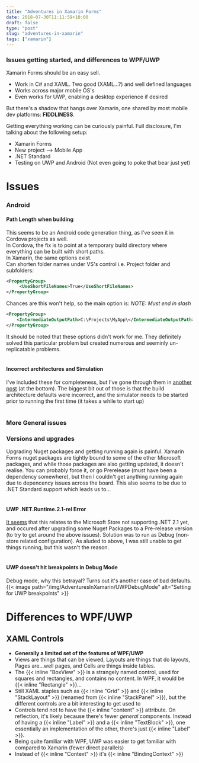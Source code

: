 ```yaml
---
title: "Adventures in Xamarin Forms"
date: 2018-07-30T11:11:59+10:00
draft: false
type: "post"
slug: "adventures-in-xamarin"
tags: ["xamarin"]
---
```


### Issues getting started, and differences to WPF/UWP

Xamarin Forms should be an easy sell.

- Work in C# and XAML. Two good (XAML...?) and well defined languages  
- Works across major mobile OS's  
- Even works for UWP, enabling a desktop experience if desired  

But there's a shadow that hangs over Xamarin, one shared by most mobile dev platforms: **FIDDLINESS**.  

<!--more-->  

Getting everything working can be curiously painful. Full disclosure, I'm talking about the following setup:

- Xamarin Forms  
- New project --> Mobile App  
- .NET Standard  
- Testing on UWP and Android (Not even going to poke that bear just yet)    

# Issues
### Android
#### Path Length when building
This seems to be an Android code generation thing, as I've seen it in Cordova projects as well.  
In Cordova, the fix is to point at a temporary build directory where everything can be built with short paths.  
In Xamarin, the same options exist.  
Can shorten folder names under VS's control i.e. Project folder and subfolders:
``` xml
<PropertyGroup>
	 <UseShortFileNames>True</UseShortFileNames> 
</PropertyGroup>
```  

Chances are this won't help, so the main option is: *NOTE: Must end in slash*
``` xml
<PropertyGroup> 
	<IntermediateOutputPath>C:\Projects\MyApp\</IntermediateOutputPath> 
</PropertyGroup>
```

It should be noted that these options didn't work for me. They definitely solved this particular problem but created numerous and seeminly un-replicatable problems.
<br></br>

#### Incorrect architectures and Simulation
I've included these for completeness, but I've gone through them in [another post](https://www.kaels-kabbage.com/post/xamarin-and-hyper-v/) (at the bottom).
The biggest bit out of those is that the build architecture defaults were incorrect, and the simulator needs to be started prior to running the first time (it takes a while to start up)
<br></br>  

### More General issues
### Versions and upgrades
Upgrading Nuget packages and getting running again is painful. Xamarin Forms nuget packages are tightly bound to some of the other Microsoft packages, and while those packages are also getting updated, it doesn't realise. You can probably force it, or go Prerelease (must have been a dependency somewhere), but then I couldn't get anything running again due to depencency issues across the board. This also seems to be due to .NET Standard support which leads us to...
<br></br>

#### UWP .NET.Runtime.2.1-rel Error
[It seems](https://doumer.me/how-to-resolve-microsoft-net-native-runtime-2-1-rel-not-found/) that this relates to the Microsoft Store not supporting .NET 2.1 yet, and occured after upgrading some Nuget Packages to a Pre-release version (to try to get around the above issues). Solution was to run as Debug (non-store related configuration). As aluded to above, I was still unable to get things running, but this wasn't the reason.
<br></br>

#### UWP doesn't hit breakpoints in Debug Mode
Debug mode, why this betrayal? Turns out it's another case of bad defaults.
{{< image path="/img/AdventuresInXamarin/UWPDebugMode" alt="Setting for UWP breakpoints" >}}


# Differences to WPF/UWP
## XAML Controls
- **Generally a limited set of the features of WPF/UWP**
- Views are things that can be viewed, Layouts are things that do layouts, Pages are...well pages, and Cells are things inside tables.  
- The {{< inline "BoxView" >}} is a strangely named control, used for squares and rectangles, and contains no content. In WPF, it would be {{< inline "Rectangle" >}}... 
- Still XAML staples such as {{< inline "Grid" >}} and {{< inline "StackLayout" >}} (renamed from {{< inline "StackPanel" >}}), but the different controls are a bit interesting to get used to
- Controls tend not to have the {{< inline "content" >}} attribute. On reflection, it's likely because there's fewer _general_ components. Instead of having a {{< inline "Label" >}}  and a {{< inline "TextBlock" >}}, one essentially an implementation of the other, there's just {{< inline "Label" >}}.  
- Being quite familiar with WPF, UWP was easier to get familiar with compared to Xamarin (fewer direct parallels)
- Instead of {{< inline "Context" >}} it's {{< inline "BindingContext" >}}  